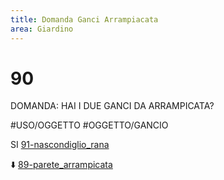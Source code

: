 ```yaml
---
title: Domanda Ganci Arrampiacata
area: Giardino
---
```

# 90
DOMANDA: HAI I DUE GANCI DA ARRAMPICATA?

#USO/OGGETTO #OGGETTO/GANCIO 

SI [91-nascondiglio_rana](91-nascondiglio_rana.md)

⬇️ [89-parete_arrampicata](89-parete_arrampicata.md)
